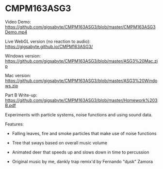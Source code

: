 # CMPM163ASG3

Video Demo: https://github.com/gigsabyte/CMPM163ASG3/blob/master/CMPM163ASG3Demo.mp4

Live WebGL version (no reaction to audio): https://gigsabyte.github.io/CMPM163ASG3/

Windows version: https://github.com/gigsabyte/CMPM163ASG3/blob/master/ASG3%20Mac.zip

Mac version: https://github.com/gigsabyte/CMPM163ASG3/blob/master/ASG3%20Windows.zip

Part B Write-up: https://github.com/gigsabyte/CMPM163ASG3/blob/master/Homework%203B.pdf


Experiments with particle systems, noise functions and using sound data.


Features:

- Falling leaves, fire and smoke particles that make use of noise functions

- Tree that sways based on overall music volume

- Animated deer that speeds up and slows down in time to percussion

- Original music by me, dankly trap remix'd by Fernando "dμsk" Zamora
